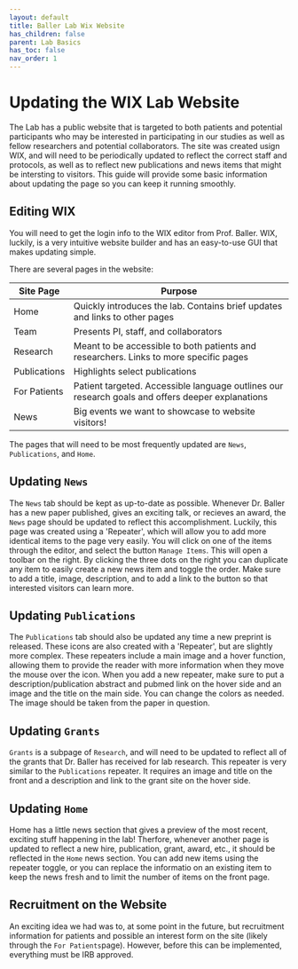 ```yaml
---
layout: default
title: Baller Lab Wix Website
has_children: false
parent: Lab Basics
has_toc: false
nav_order: 1
---
```


# Updating the WIX Lab Website
The Lab has a public website that is targeted to both patients and potential participants who may be interested in participating in our studies as well as fellow researchers and potential collaborators. The site was created usign WIX, and will need to be periodically updated to reflect the correct staff and protocols, as well as to reflect new publications and news items that might be intersting to visitors. This guide will provide some basic information about updating the page so you can keep it running smoothly. 

## Editing WIX
You will need to get the login info to the WIX editor from Prof. Baller. WIX, luckily, is a very intuitive website builder and has an easy-to-use GUI that makes updating simple.

There are several pages in the website:

| Site Page | Purpose |
| ----------- | ----------- |
| Home | Quickly introduces the lab. Contains brief updates and links to other pages |
| Team | Presents PI, staff, and collaborators |
| Research | Meant to be accessible to both patients and researchers. Links to more specific pages |
| Publications | Highlights select publications |
| For Patients | Patient targeted. Accessible language outlines our research goals and offers deeper explanations |
| News | Big events we want to showcase to website visitors! |

The pages that will need to be most frequently updated are `News`, `Publications`, and `Home`. 

## Updating `News`
The `News` tab should be kept as up-to-date as possible. Whenever Dr. Baller has a new paper published, gives an exciting talk, or recieves an award, the `News` page should be updated to reflect this accomplishment. Luckily, this page was created using a 'Repeater', which will allow you to add more identical items to the page very easily. You will click on one of the items through the editor, and select the button `Manage Items`. This will open a toolbar on the right. By clicking the three dots on the right you can duplicate any item to easily create a new news item and toggle the order.  Make sure to add a title, image, description, and to add a link to the button so that interested visitors can learn more. 

## Updating `Publications`
The `Publications` tab should also be updated any time a new preprint is released. These icons are also created with a 'Repeater', but are slightly more complex. These repeaters include a main image and a hover function, allowing them to provide the reader with more information when they move the mouse over the icon. When you add a new repeater, make sure to put a description/publication abstract and pubmed link on the hover side and an image and the title on the main side. You can change the colors as needed. The image should be taken from the paper in question. 

## Updating `Grants`
`Grants` is a subpage of `Research`, and will need to be updated to reflect all of the grants that Dr. Baller has received for lab research. This repeater is very similar to the `Publications` repeater. It requires an image and title on the front and a description and link to the grant site on the hover side. 

## Updating `Home`
Home has a little news section that gives a preview of the most recent, exciting stuff happening in the lab! Therfore, whenever another page is updated to reflect a new hire, publication, grant, award, etc., it should be reflected in the `Home` news section. You can add new items using the repeater toggle, or you can replace the informatio on an existing item to keep the news fresh and to limit the number of items on the front page. 

## Recruitment on the Website
An exciting idea we had was to, at some point in the future, but recruitment information for patients and possible an interest form on the site (likely through the `For Patients`page). However, before this can be implemented, everything must be IRB approved. 